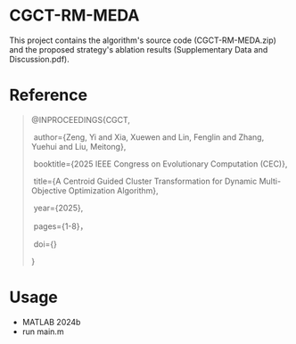 # CGCT-RM-MEDA

This project contains the algorithm's source code (CGCT-RM-MEDA.zip) and the proposed strategy's ablation results (Supplementary Data and Discussion.pdf).

# Reference

> @INPROCEEDINGS{CGCT,
>
> ​		author={Zeng, Yi and Xia, Xuewen and Lin, Fenglin and Zhang, Yuehui and Liu, Meitong},
>
> ​		booktitle={2025 IEEE Congress on Evolutionary Computation (CEC)},
>
> ​		title={A Centroid Guided Cluster Transformation for Dynamic Multi-Objective Optimization Algorithm},
>
> ​		year={2025},
>
> ​		pages={1-8}，
>
> ​		doi={}
>
> }

# Usage

- MATLAB 2024b
- run main.m

